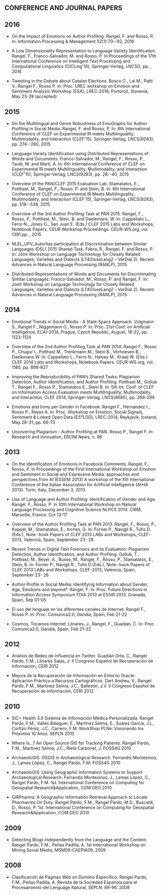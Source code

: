 CONFERENCE AND JOURNAL PAPERS
-----------------------------

2016
----
* On the Impact of Emotions on Author Profiling. Rangel, F. and Rosso, P. In: Information Processing \& Management 52(1):73--92, 2016

* A Low Dimensionality Representation to Language Variety Identification. Rangel, F., Franco-Salvador, M. and Rosso, P. In Proceedings of the 17th International Conference on Intelligent Text Processing and Computational Linguistics (CICLing'16), Springer-Verlag, LNCS(), pp. , 2016

* Tweeting in the Debate about Catalan Elections. Bosco C., Lai M., Patti V., Rangel F., Rosso P.  In: Proc. LREC workshop on Emotion and Sentiment Analysis Workshop (ESA), LREC-2016, Portorož, Slovenia, May 23-28 (accepted)

2015
----

* On the Multilingual and Genre Robustness of EmoGraphs for Author Profiling in Social Media. Rangel, F. and Rosso, P. In: 6th International Conference of CLEF on Experimental IR meets Multilinguality, Multimodality, and Interaction (CLEF'15), Springer-Verlag, LNCS(9283), pp. 274--280, 2015

* Language Variety Identification using Distributed Representations of Words and Documents. Franco-Salvador, M., Rangel, F., Rosso, P., Taulé, M. and Martí, A. In: 6th International Conference of CLEF on Experimental IR meets Multilinguality, Multimodality, and Interaction (CLEF'15), Springer-Verlag, LNCS(9283), pp. 28--40, 2015

* Overview of the PAN/CLEF 2015 Evaluation Lab. Stamatatos, E., Potthast, M., Rangel, F., Rosso, P. and Stein, B. In: 6th International Conference of CLEF on Experimental IR Meets Multilinguality, Multimodality, and Interaction (CLEF'15), Springer-Verlag, LNCS(9283), pp. 518--538, 2015

* Overview of the 3rd Author Profiling Task at PAN 2015. Rangel, F., Rosso, P., Potthast, M., Stein, B. and Daelemans, W. In: Cappellato L., Ferro N., Jones G., San Juan E. (Eds.) CLEF 2015 Labs and Workshops, Notebook Papers. CEUR Workshop Proceedings. CEUR-WS.org, vol. 1391 pp. , 2015

* NLEL_UPV_Autoritas participation at Discrimination between Similar Languages (DSL) 2015 Shared Task. Fabra, R., Rangel, F. and Rosso, P. In: Joint Workshop on Language Technology for Closely Related Languages, Varieties and Dialects (LT4CloseLang2 – VarDial 2). Recent Advances in Natural Language Processing (RANLP), 2015

* Distributed Representations of Words and Documents for Discriminating Similar Languages. Franco-Salvador, M., Rosso, P. and Rangel, F.  In: Joint Workshop on Language Technology for Closely Related Languages, Varieties and Dialects (LT4CloseLang2 – VarDial 2). Recent Advances in Natural Language Processing (RANLP), 2015


2014
----

* Emotional Trends in Social Media - A State Space Approach. Volgmann S., Rangel F., Niggemann O., Rosso P. In: Proc. 21st Conf. on Artificial Intelligence, ECAI-2014, Prague, Czech Republic, August, 18-22, pp. 1123-1124

* Overview of the 2nd Author Profiling Task at PAN 2014. Rangel F., Rosso P., Chugur I., Potthast M., Trenkmann M., Stein B., Verhoeven B., Daelemans W. In: Cappellato L., Ferro N., Halvey M., Kraaij W. (Eds.) CLEF 2014 Labs and Workshops, Notebook Papers. CEUR-WS.org, vol. 1180, pp. 898-827

* Improving the Reproducibility of PAN’s Shared Tasks: Plagiarism Detection, Author Identification, and Author Profiling. Potthast M., Gollub T., Rangel F., Rosso P., Stamatatos E., Stein B. In: 5th Int. Conf. of CLEF on Information Access Evaluation meets Multilinguality, Multimodality, and Interaction, CLEF 2014, Springer-Verlag, LNCS(8685), pp. 268-299

* Emotions and Irony per Gender in Facebook. Rangel F., Hernández I., Rosso P., Reyes A. In: Proc. Workshop on Emotion, Social Signals, Sentiment & Linked Open Data (ES³LOD), LREC-2014, Reykjavík, Iceland, May 26-31, pp. 66-73

* Uncovering Plagiarism - Author Profiling at PAN. Rosso P., Rangel F. In: Research and Innovation, ERCIM News, n. 96

2013
----

* On the Identification of Emotions in Facebook Comments. Rangel, F., Rosso, P. In Proceedings of the First International Workshop on Emotion and Sentiment in Social and Expressive Media: approaches and perspectives from AI (ESSEM 2013) A workshop of the XIII International Conference of the Italian Association for Artificial Intelligence (AI*IA 2013). Turin, Italy, December 3, 2013

* Use of Language and Author Profiling: Identification of Gender and Age. Rangel, F., Rosso, P. In 10th International Workshop on Natural Language Processing and Cognitive Science NLPCS 2013. CIRM, Marseille, France. Oct 13-17

* Overview of the Author Profiling Task at PAN 2013. Rangel, F., Rosso, P., Koppel, M., Stamatatos, E., Inches, G. In: Forner P., Navigli R., Tufis D.(Eds.), Note- book Papers of CLEF 2013 LABs and Workshops, CLEF-2013, Valencia, Spain, September 23- 26

* Recent Trends in Digital Text Forensics and its Evaluation: Plagiarism Detection, Author Identification, and Author Profiling. Gollub, T., Potthast, M., Beyer, A., Busse, M., Rangel, F., Rosso, P., Stamatatos, E., Stein, B. In: Forner P., Navigli R., Tufis D.(Eds.), Note- book Papers of CLEF 2013 LABs and Workshops, CLEF-2013, Valencia, Spain, September 23- 26

* Author Profile in Social Media: Identifying Information about Gender, Age, Emotions and beyond*. Rangel, F. In: Proc. Future Directions in Information Access Symposium FDIA 2013 at ESSIR 2013. Granada, Spain, Sep 01-05

* El uso del lenguaje en los diferentes canales de Internet. Rangel F., Rosso P. In: Proc. Comunica2.0, Gandía, Spain, Feb 21-22

* Cosmos, Tocamos Internet. Llinares, J., Rangel, F., Guadian, C. In: Proc. Comunica2.0, Gandía, Spain, Feb 21-22

2012
----

* Análisis de Redes de Influencia en Twitter. Guadián Orta, C., Rangel Pardo, F.M., Llinares Salas, J. II Congreso Español de Recuperación de Información, CERI 2012

* Mejora de la Recuperación de Información en Entorno Oracle: Aplicación Práctica a Recursos Cartográficos. Dart Andreu, V., Rangel Pardo, F.M., Martínez Selma, J.C., Ballester, J.V. II Congreso Español de Recuperación de Información, CERI 2012

2010
----

* SIC+ Health 3.0 Sistema de Información Médica Personalizada. Rangel Pardo, F.M., Vallés Balaguer, E., Martínez Selma, E., Suárez García, J.L., Cortizo Pérez, J.C., Carrero, F.M. WorkShop PLNe: Visionando los Próximos 10 Años. SEPLN 2010

* Where Is…? An Open Source GIS for Tracking Patients. Rangel Pardo, F.M., Martínez Selma, J.C., Rieta Carbonel, J. FOSS4G 2010

* ArchaeoloGIS: OSGIS in Archaeological Research. Ferrandis Montesinos, J., Lamas López, C., Rangel Pardo, F.M. FOSS4G 2010

* ArchaeoloGIS: Using Geographic Information Systems to Support Archaeological Research. Ferrandis Montesinos, J., Lamas López, C., Rangel Pardo, F.M. 1st. International Conference on Computing for Geospatial Research&Application, COM.GEO 2010

* GIRPharma: A Geographic Information Retrieval Approach to Locate Pharmacies On Duty. Rangel Pardo, F.M., Rangel Pardo, M.D., Buscaldi, D., Rosso, P. 1st. International Conference on Computing for Geospatial Research&Application, COM.GEO 2010

2009
----

* Detecting Blogs Independently from the Language and the Content. Rangel Pardo, F.M., Peñas Padilla, A. 1st International Workshop on Mining Social Media, MSM09-CAEPIA09, 2009

2008
----

* Clasificación de Páginas Web en Dominio Específico. Rangel Pardo, F.M., Peñas Padilla, A. Revista de la Sociedad Española para el Procesamiento del Lenguage Natural, SEPLN. 89-96. 2008